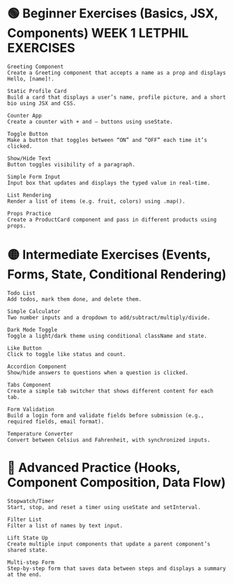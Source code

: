 # 🟢 Beginner Exercises (Basics, JSX, Components) WEEK 1 LETPHIL EXERCISES

    Greeting Component
    Create a Greeting component that accepts a name as a prop and displays Hello, [name]!.

    Static Profile Card
    Build a card that displays a user’s name, profile picture, and a short bio using JSX and CSS.

    Counter App
    Create a counter with + and – buttons using useState.

    Toggle Button
    Make a button that toggles between “ON” and “OFF” each time it’s clicked.

    Show/Hide Text
    Button toggles visibility of a paragraph.

    Simple Form Input
    Input box that updates and displays the typed value in real-time.

    List Rendering
    Render a list of items (e.g. fruit, colors) using .map().

    Props Practice
    Create a ProductCard component and pass in different products using props.

# 🟡 Intermediate Exercises (Events, Forms, State, Conditional Rendering)

    Todo List
    Add todos, mark them done, and delete them.

    Simple Calculator
    Two number inputs and a dropdown to add/subtract/multiply/divide.

    Dark Mode Toggle
    Toggle a light/dark theme using conditional className and state.

    Like Button
    Click to toggle like status and count.

    Accordion Component
    Show/hide answers to questions when a question is clicked.

    Tabs Component
    Create a simple tab switcher that shows different content for each tab.

    Form Validation
    Build a login form and validate fields before submission (e.g., required fields, email format).

    Temperature Converter
    Convert between Celsius and Fahrenheit, with synchronized inputs.

# 🔵 Advanced Practice (Hooks, Component Composition, Data Flow)

    Stopwatch/Timer
    Start, stop, and reset a timer using useState and setInterval.

    Filter List
    Filter a list of names by text input.

    Lift State Up
    Create multiple input components that update a parent component’s shared state.

    Multi-step Form
    Step-by-step form that saves data between steps and displays a summary at the end.
